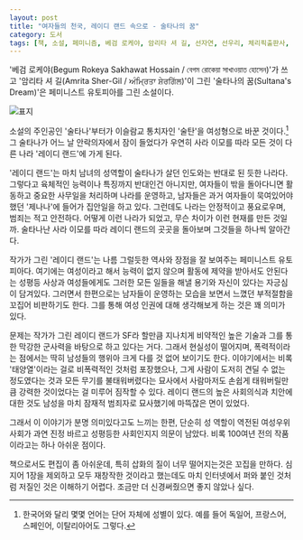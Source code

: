 ```yaml
---
layout: post
title: "여자들의 천국, 레이디 랜드 속으로 - 술타나의 꿈"
category: 도서
tags: [책, 소설, 페미니즘, 베검 로케야, 암리타 셔 길, 선자연, 선우리, 체리픽출판사, 서평]
---
```


'베검 로케야(Begum Rokeya Sakhawat Hossain / বেগম রোকেয়া সাখাওয়াত হোসেন)'가 쓰고
'암리타 셔 길(Amrita Sher-Gil / ਅੰਮ੍ਰਿਤਾ ਸ਼ੇਰਗਿੱਲ)'이 그린
'술타나의 꿈(Sultana's Dream)'은
페미니스트 유토피아를 그린 소설이다.

![표지](https://lh3.googleusercontent.com/qPdzX2Ta8vshgFgeK6kgVTGLJdeRLVe0gmilRHqiP2S-FI3vDGTL6r3hIPHNm02AsDPA-Ds1bewwRA=s480)

소설의 주인공인 '술타나'부터가 이슬람교 통치자인 '술탄'을 여성형으로 바꾼 것이다.[^1]
그 술타나가 어느 날 안락의자에서 잠이 들었다가
우연히 사라 이모를 따라 모든 것이 다른 나라 '레이디 랜드'에 가게 된다.

[^1]: 한국어와 달리 몇몇 언어는 단어 자체에 성별이 있다. 예를 들어 독일어, 프랑스어, 스페인어, 이탈리아어도 그렇다.

'레이디 랜드'는 
마치 남녀의 성역할이 술타나가 살던 인도와는 반대로 된 듯한 나라다.
그렇다고 육체적인 능력이나 특징까지 반대인건 아니지만,
여자들이 밖을 돌아다니면 활동하고 중요한 사무일을 처리하며 나라를 운영하고,
남자들은 과거 여자들이 묵여있어야 했던 '제나나'에 들어가 집안일을 하고 있다.
그런데도 나라는 안정적이고 풍요로우며, 범죄는 적고 안전하다.
어떻게 이런 나라가 되었고, 무슨 차이가 이런 현재를 만든 것일까.
술타나난 사라 이모를 따라 레이디 랜드의 곳곳을 돌아보며 그것들을 하나씩 알아간다.

작가가 그린 '레이디 랜드'는
나름 그럴듯한 역사와 장점을 잘 보여주는 페미니스트 유토피아다.
여기에는 여성이라고 해서 능력이 없지 않으며 활동에 제약을 받아서도 안된다는 성평등 사상과
여성들에게도 그러한 모든 일들을 해낼 용기와 자신이 있다는 자긍심이 담겨있다.
그러면서 한편으로는 남자들이 운영하는 모습을 보면서 느꼈던 부적절함을 꼬집어 비판하기도 한다.
그를 통해 여성 인권에 대해 생각해보게 하는 것은 꽤 의미가 있다.

문제는 작가가 그린 레이디 랜드가
SF라 할만큼 지나치게 비약적인 높은 기술과
그를 통한 막강한 군사력을 바탕으로 하고 있다는 거다.
그래서 현실성이 떨어지며,
폭력적이라는 점에서는 딱히 남성들의 행위아 크게 다를 것 없어 보이기도 한다.
이야기에서는 비록 '태양열'이라는 걸로 비폭력적인 것처럼 포장했으나,
그게 사람이 도저히 견딜 수 없는 정도였다는 것과
모든 무기를 불태워버렸다는 묘사에서
사람마저도 손쉽게 태워버릴만큼 강력한 것이었다는 걸 미루어 짐작할 수 있다.
레이디 랜드의 높은 사회의식과 치안에 대한 것도
남성을 마치 잠재적 범죄자로 묘사했기에 마뜩잖은 면이 있었다.

그래서 이 이야기가 분명 의미있다고도 느끼는 한편,
단순히 성 역할이 역전된 여성우위 사회가 과연 진정 바르고 성평등한 사회인지지 의문이 남았다.
비록 100여년 전의 작품이라고는 하나 아쉬운 점이다.

책으로서도 편집이 좀 아쉬운데,
특히 삽화의 질이 너무 떨어지는것은 꼬집을 만하다.
심지어 1장을 제외하고 모두 재창작한 것이라고 했는데도
마치 인터넷에서 퍼와 붙인 것처럼 저질인 것은 이해하기 어렵다.
조금만 더 신경써줬으면 좋지 않았나 싶다.
